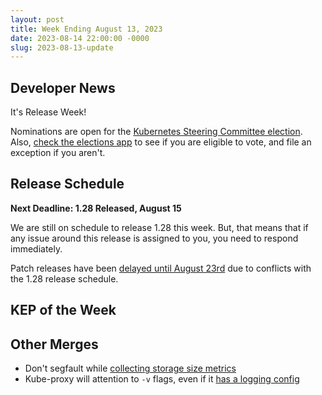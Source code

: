 ```yaml
---
layout: post
title: Week Ending August 13, 2023
date: 2023-08-14 22:00:00 -0000
slug: 2023-08-13-update
---
```


## Developer News

It's Release Week!

Nominations are open for the [Kubernetes Steering Committee election](https://github.com/kubernetes/community/tree/master/elections/steering/2023#candidacy-process). Also, [check the elections app](https://elections.k8s.io/app/elections/steering---2023) to see if you are eligible to vote, and file an exception if you aren't.

## Release Schedule

**Next Deadline: 1.28 Released, August 15**

We are still on schedule to release 1.28 this week.  But, that means that if any issue around this release is assigned to you, you need to respond immediately.

Patch releases have been [delayed until August 23rd](https://groups.google.com/a/kubernetes.io/g/dev/c/0ku-CI--1vc) due to conflicts with the 1.28 release schedule.

## KEP of the Week


## Other Merges

* Don't segfault while [collecting storage size metrics](https://github.com/kubernetes/kubernetes/pull/119888)
* Kube-proxy will attention to `-v` flags, even if it [has a logging config](https://github.com/kubernetes/kubernetes/pull/119867)

